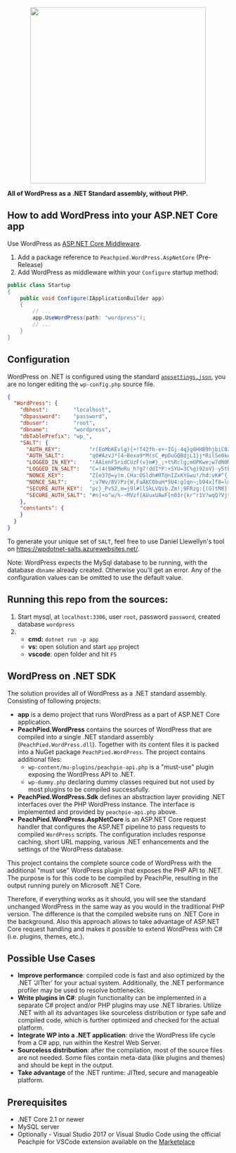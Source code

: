 <img src="https://upload.wikimedia.org/wikipedia/commons/thumb/2/20/WordPress_logo.svg/2000px-WordPress_logo.svg.png" width="400" style="display: block;margin-left: auto;margin-right: auto;"/>

**All of WordPress as a .NET Standard assembly, without PHP.**

## How to add WordPress into your ASP.NET Core app

Use WordPress as [ASP.NET Core Middleware](https://docs.microsoft.com/en-us/aspnet/core/fundamentals/middleware/?view=aspnetcore-2.2).

1. Add a package reference to `Peachpied.WordPress.AspNetCore` (Pre-Release)
2. Add WordPress as middleware within your `Configure` startup method:

```C#
public class Startup
{
    public void Configure(IApplicationBuilder app)
    {
        // ...
        app.UseWordPress(path: "wordpress");
        // ...
    }
}
```

## Configuration

WordPress on .NET is configured using the standard [`appsettings.json`](https://docs.microsoft.com/en-us/aspnet/core/fundamentals/configuration/), you are no longer editing the `wp-config.php` source file.

```json
{
  "WordPress": {
    "dbhost":        "localhost",
    "dbpassword":    "password",
    "dbuser":        "root",
    "dbname":        "wordpress",
    "dbTablePrefix": "wp_",
    "SALT": {
      "AUTH_KEY":         "r(EoMbKEvlg){+!T42fh-e+~IGj-4q}g8HHB9hjbiC0J*ySU1Y*3z[3c}F;6=TA5",
      "AUTH_SALT":        "q0#AzvJ*[4~Bexa9*M(sC_#pDuGQBdjL1}j*RilSe0ku]P~KuTir[7PxjE:4)_zR",
      "LOGGED_IN_KEY":    "!AAienFSridCUzF(v}m#}_;+t%Rclg;mOPKwe;w7dN0M{d,]?8V+TRW_UG)tSswa",
      "LOGGED_IN_SALT":   "C=(4(8WPMeRu_h?g7!ddI*P:+SYU=3C%g)92oV}-y5tE0r?DHWl!fjPOp=bjx2YJ",
      "NONCE_KEY":        "Z[e37@=y)m.CHa:OSldh#RT@nIZxKYGwu!/hd:vK#^{_Ec7e{KNb(G.8ch/MkH(d",
      "NONCE_SALT":       ";v7Wv/BV)Pz{W,FaAKC0buH*5U4:g]qn~;b94x]f8=lm6!yyYSbW5*2y*kRXXEF5",
      "SECURE_AUTH_KEY":  "pc}_Pv52,m=j9l#llSkLVQib.Zm!;9FRzg:{(G]tM8}[}]pPDwB4k{xV+!e)9lmR",
      "SECURE_AUTH_SALT": "#n]+o^w/%-~MVzf{AUuxUAwF[n03r{kr^r1V?wqQ?Vjt}!0HSkCB-):u-ra1%tB="
    },
    "constants": {
    }
  }
}
```

To generate your unique set of `SALT`, feel free to use Daniel Llewellyn's tool on https://wpdotnet-salts.azurewebsites.net/.

Note: WordPress expects the MySql database to be running, with the database `dbname` already created. Otherwise you'll get an error. Any of the configuration values can be omitted to use the default value.

## Running this repo from the sources:

1. Start mysql, at `localhost:3306`, user `root`, password `password`, created database `wordpress`
2.
    - **cmd:** `dotnet run -p app`
    - **vs:** open solution and start `app` project
    - **vscode**: open folder and hit `F5`


## WordPress on .NET SDK

The solution provides all of WordPress as a .NET standard assembly. Consisting of following projects:

- **app** is a demo project that runs WordPress as a part of ASP.NET Core application.
- **PeachPied.WordPress** contains the sources of WordPress that are compiled into a single .NET standard assembly (`PeachPied.WordPress.dll`). Together with its content files it is packed into a NuGet package `PeachPied.WordPress`. The project contains additional files:
  - `wp-content/mu-plugins/peachpie-api.php` is a "must-use" plugin exposing the WordPress API to .NET.
  - `wp-dummy.php` declaring dummy classes required but not used by most plugins to be compiled successfully.
- **PeachPied.WordPress.Sdk** defines an abstraction layer providing .NET interfaces over the PHP WordPress instance. The interface is implemented and provided by `peachpie-api.php` above.
- **PeachPied.WordPress.AspNetCore** is an ASP.NET Core request handler that configures the ASP.NET pipeline to pass requests to compiled `WordPress` scripts. The configuration includes response caching, short URL mapping, various .NET enhancements and the settings of the WordPress database.

This project contains the complete source code of WordPress with the additional "must use" WordPress plugin that exposes the PHP API to .NET. The purpose is for this code to be compiled by PeachPie, resulting in the output running purely on Microsoft .NET Core. 

Therefore, if everything works as it should, you will see the standard unchanged WordPress in the same way as you would in the traditional PHP version. The difference is that the compiled website runs on .NET Core in the background. Also this approach allows to take advantage of ASP.NET Core request handling and makes it possible to extend WordPress with C# (i.e. plugins, themes, etc.).

## Possible Use Cases

- **Improve performance**: compiled code is fast and also optimized by the .NET 'JITter' for your actual system. Additionally, the .NET performance profiler may be used to resolve bottlenecks.
- **Write plugins in C#**: plugin functionality can be implemented in a separate C# project and/or PHP plugins may use .NET libraries. Utilize .NET with all its advantages like sourceless distribution or type safe and compiled code, which is further optimized and checked for the actual platform.
- **Integrate WP into a .NET application**: drive the WordPress life cycle from a C# app, run within the Kestrel Web Server.
- **Sourceless distribution**: after the compilation, most of the source files are not needed. Some files contain meta-data (like plugins and themes) and should be kept in the output.
- **Take advantage** of the .NET runtime: JITted, secure and manageable platform.

## Prerequisites

- .NET Core 2.1 or newer
- MySQL server
- Optionally - Visual Studio 2017 or Visual Studio Code using the official Peachpie for VSCode extension available on the [Marketplace](https://marketplace.visualstudio.com/items?itemName=iolevel.peachpie-vscode)
